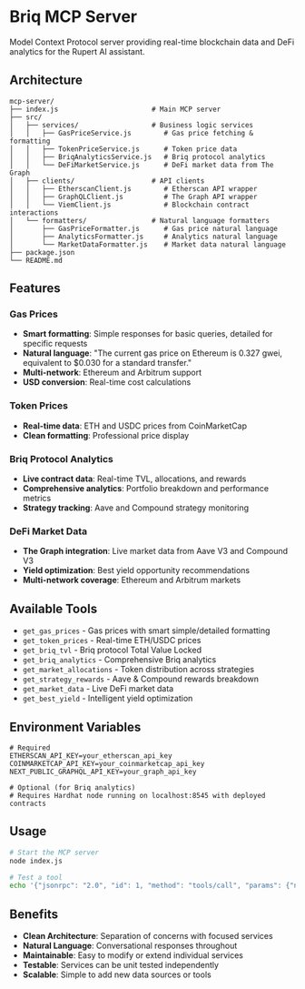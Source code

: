 # Briq MCP Server

Model Context Protocol server providing real-time blockchain data and DeFi analytics for the Rupert AI assistant.

## Architecture

```
mcp-server/
├── index.js                       # Main MCP server
├── src/
│   ├── services/                  # Business logic services
│   │   ├── GasPriceService.js        # Gas price fetching & formatting
│   │   ├── TokenPriceService.js      # Token price data
│   │   ├── BriqAnalyticsService.js   # Briq protocol analytics
│   │   └── DeFiMarketService.js      # DeFi market data from The Graph
│   ├── clients/                   # API clients
│   │   ├── EtherscanClient.js        # Etherscan API wrapper
│   │   ├── GraphQLClient.js          # The Graph API wrapper
│   │   └── ViemClient.js             # Blockchain contract interactions
│   └── formatters/                # Natural language formatters
│       ├── GasPriceFormatter.js      # Gas price natural language
│       ├── AnalyticsFormatter.js     # Analytics natural language
│       └── MarketDataFormatter.js    # Market data natural language
├── package.json
└── README.md
```

## Features

### Gas Prices
- **Smart formatting**: Simple responses for basic queries, detailed for specific requests
- **Natural language**: "The current gas price on Ethereum is 0.327 gwei, equivalent to $0.030 for a standard transfer."
- **Multi-network**: Ethereum and Arbitrum support
- **USD conversion**: Real-time cost calculations

### Token Prices
- **Real-time data**: ETH and USDC prices from CoinMarketCap
- **Clean formatting**: Professional price display

### Briq Protocol Analytics
- **Live contract data**: Real-time TVL, allocations, and rewards
- **Comprehensive analytics**: Portfolio breakdown and performance metrics
- **Strategy tracking**: Aave and Compound strategy monitoring

### DeFi Market Data
- **The Graph integration**: Live market data from Aave V3 and Compound V3
- **Yield optimization**: Best yield opportunity recommendations
- **Multi-network coverage**: Ethereum and Arbitrum markets

## Available Tools

- `get_gas_prices` - Gas prices with smart simple/detailed formatting
- `get_token_prices` - Real-time ETH/USDC prices
- `get_briq_tvl` - Briq protocol Total Value Locked
- `get_briq_analytics` - Comprehensive Briq analytics
- `get_market_allocations` - Token distribution across strategies
- `get_strategy_rewards` - Aave & Compound rewards breakdown
- `get_market_data` - Live DeFi market data
- `get_best_yield` - Intelligent yield optimization

## Environment Variables

```env
# Required
ETHERSCAN_API_KEY=your_etherscan_api_key
COINMARKETCAP_API_KEY=your_coinmarketcap_api_key
NEXT_PUBLIC_GRAPHQL_API_KEY=your_graph_api_key

# Optional (for Briq analytics)
# Requires Hardhat node running on localhost:8545 with deployed contracts
```

## Usage

```bash
# Start the MCP server
node index.js

# Test a tool
echo '{"jsonrpc": "2.0", "id": 1, "method": "tools/call", "params": {"name": "get_gas_prices", "arguments": {"network": "ethereum", "detail": "simple"}}}' | node index.js
```

## Benefits

- **Clean Architecture**: Separation of concerns with focused services
- **Natural Language**: Conversational responses throughout
- **Maintainable**: Easy to modify or extend individual services
- **Testable**: Services can be unit tested independently
- **Scalable**: Simple to add new data sources or tools
